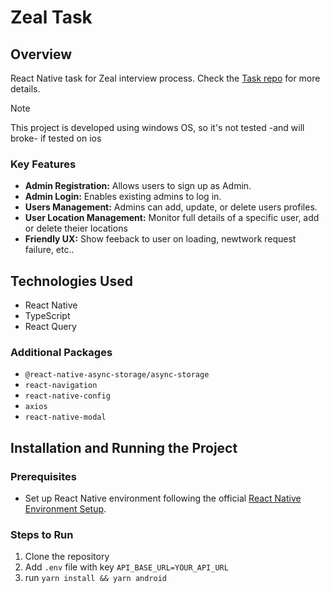 # Zeal Task

## Overview
React Native task for Zeal interview process. Check the [Task repo](https://github.com/zeal-io/rn-test-task?tab=readme-ov-file) for more details.

> [!NOTE]  
> This project is developed using windows OS, so it's not tested -and will broke- if tested on ios

### Key Features
- **Admin Registration:** Allows users to sign up as Admin.
- **Admin Login:** Enables existing admins to log in.
- **Users Management:** Admins can add, update, or delete users profiles.
- **User Location Management:** Monitor full details of a specific user, add or delete theier locations
- **Friendly UX:** Show feeback to user on loading, newtwork request failure, etc..
  
## Technologies Used
- React Native
- TypeScript
- React Query

### Additional Packages
- `@react-native-async-storage/async-storage`
- `react-navigation`
- `react-native-config`
- `axios`
- `react-native-modal`

## Installation and Running the Project

### Prerequisites
- Set up React Native environment following the official [React Native Environment Setup](https://reactnative.dev/docs/environment-setup).

### Steps to Run
1. Clone the repository
2. Add `.env` file with key `API_BASE_URL=YOUR_API_URL`
3. run `yarn install && yarn android`
